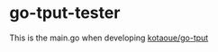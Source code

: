 # go-tput-tester
This is the main.go when developing [kotaoue/go-tput](https://github.com/kotaoue/go-tput)